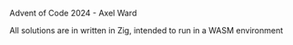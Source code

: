 Advent of Code 2024 - Axel Ward

All solutions are in written in Zig, intended to run in a WASM environment
